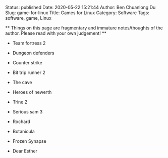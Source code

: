 Status: published
Date: 2020-05-22 15:21:44
Author: Ben Chuanlong Du
Slug: game-for-linux
Title: Games for Linux
Category: Software
Tags: software, game, Linux

**
Things on this page are
fragmentary and immature notes/thoughts of the author.
Please read with your own judgement!
**

- Team fortress 2

- Dungeon defenders

- Counter strike

- Bit trip runner 2

- The cave

- Heroes of newerth

- Trine 2

- Serious sam 3

- Rochard

- Botanicula

- Frozen Synapse

- Dear Esther
